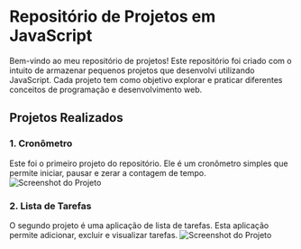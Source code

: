 # Repositório de Projetos em JavaScript

Bem-vindo ao meu repositório de projetos! Este repositório foi criado com o intuito de armazenar pequenos projetos que desenvolvi utilizando JavaScript. Cada projeto tem como objetivo explorar e praticar diferentes conceitos de programação e desenvolvimento web.

## Projetos Realizados

### 1. Cronômetro
Este foi o primeiro projeto do repositório. Ele é um cronômetro simples que permite iniciar, pausar e zerar a contagem de tempo.
![Screenshot do Projeto](img/cronometro.png)

### 2. Lista de Tarefas
O segundo projeto é uma aplicação de lista de tarefas. Esta aplicação permite adicionar, excluir e visualizar tarefas.
![Screenshot do Projeto](img/tarefa.png)
